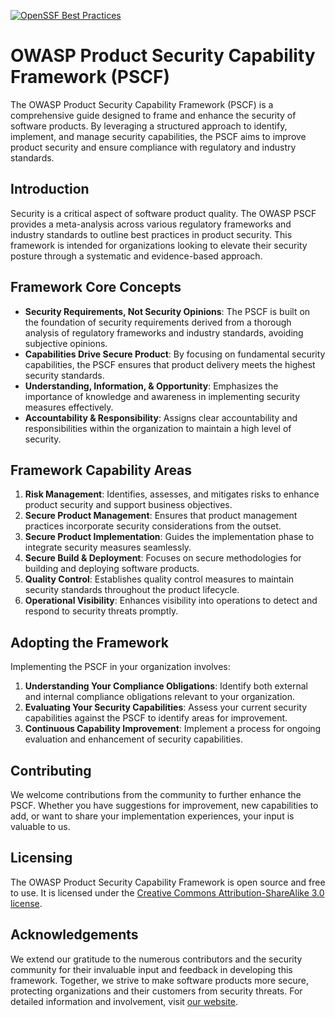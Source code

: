[![OpenSSF Best Practices](https://www.bestpractices.dev/projects/8385/badge)](https://www.bestpractices.dev/projects/8385)

# OWASP Product Security Capability Framework (PSCF)

The OWASP Product Security Capability Framework (PSCF) is a comprehensive guide designed to frame and enhance the security of software products. By leveraging a structured approach to identify, implement, and manage security capabilities, the PSCF aims to improve product security and ensure compliance with regulatory and industry standards.

## Introduction

Security is a critical aspect of software product quality. The OWASP PSCF provides a meta-analysis across various regulatory frameworks and industry standards to outline best practices in product security. This framework is intended for organizations looking to elevate their security posture through a systematic and evidence-based approach.

## Framework Core Concepts

- **Security Requirements, Not Security Opinions**: The PSCF is built on the foundation of security requirements derived from a thorough analysis of regulatory frameworks and industry standards, avoiding subjective opinions.
- **Capabilities Drive Secure Product**: By focusing on fundamental security capabilities, the PSCF ensures that product delivery meets the highest security standards.
- **Understanding, Information, & Opportunity**: Emphasizes the importance of knowledge and awareness in implementing security measures effectively.
- **Accountability & Responsibility**: Assigns clear accountability and responsibilities within the organization to maintain a high level of security.

## Framework Capability Areas

1. **Risk Management**: Identifies, assesses, and mitigates risks to enhance product security and support business objectives.
2. **Secure Product Management**: Ensures that product management practices incorporate security considerations from the outset.
3. **Secure Product Implementation**: Guides the implementation phase to integrate security measures seamlessly.
4. **Secure Build & Deployment**: Focuses on secure methodologies for building and deploying software products.
5. **Quality Control**: Establishes quality control measures to maintain security standards throughout the product lifecycle.
6. **Operational Visibility**: Enhances visibility into operations to detect and respond to security threats promptly.

## Adopting the Framework

Implementing the PSCF in your organization involves:

1. **Understanding Your Compliance Obligations**: Identify both external and internal compliance obligations relevant to your organization.
2. **Evaluating Your Security Capabilities**: Assess your current security capabilities against the PSCF to identify areas for improvement.
3. **Continuous Capability Improvement**: Implement a process for ongoing evaluation and enhancement of security capabilities.

## Contributing

We welcome contributions from the community to further enhance the PSCF. Whether you have suggestions for improvement, new capabilities to add, or want to share your implementation experiences, your input is valuable to us.

## Licensing

The OWASP Product Security Capability Framework is open source and free to use. It is licensed under the [Creative Commons Attribution-ShareAlike 3.0 license](https://creativecommons.org/licenses/by-sa/3.0/).

## Acknowledgements

We extend our gratitude to the numerous contributors and the security community for their invaluable input and feedback in developing this framework. Together, we strive to make software products more secure, protecting organizations and their customers from security threats. For detailed information and involvement, visit [our website](https://prods.ec/).
